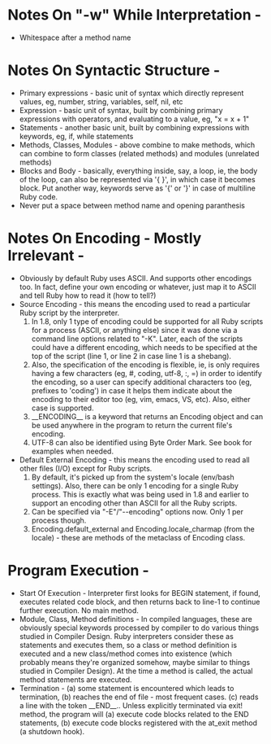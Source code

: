 # Notes On "-w" While Interpretation -
  * Whitespace after a method name

# Notes On Syntactic Structure -
  * Primary expressions - basic unit of syntax which directly represent values, eg, number, string, variables, self, nil, etc
  * Expression - basic unit of syntax, built by combining primary expressions with operators, and evaluating to a value, eg, "x = x + 1"
  * Statements - another basic unit, built by combining expressions with keywords, eg, if, while statements
  * Methods, Classes, Modules - above combine to make methods, which can combine to form classes (related methods) and modules (unrelated methods)
  * Blocks and Body - basically, everything inside, say, a loop, ie, the body of the loop, can also be represented via '{ }', in which case it becomes block. Put another way, keywords serve as '{' or '}' in case of multiline Ruby code.
  * Never put a space between method name and opening paranthesis

# Notes On Encoding - Mostly Irrelevant -
  * Obviously by default Ruby uses ASCII. And supports other encodings too. In fact, define your own encoding or whatever, just map it to ASCII and tell Ruby how to read it (how to tell?)
  * Source Encoding - this means the encoding used to read a particular Ruby script by the interpreter.
    1. In 1.8, only 1 type of encoding could be supported for all Ruby scripts for a process (ASCII, or anything else) since it was done via a command line options related to "-K". Later, each of the scripts could have a different encoding, which needs to be specified at the top of the script (line 1, or line 2 in case line 1 is a shebang).
    2. Also, the specification of the encoding is flexible, ie, is only requires having a few characters (eg, #, coding, utf-8, :, =) in order to identify the encoding, so a user can specify additional characters too (eg, prefixes to 'coding') in case it helps them indicate about the encoding to their editor too (eg, vim, emacs, VS, etc). Also, either case is supported.
    3. \_\_ENCODING\_\_ is a keyword that returns an Encoding object and can be used anywhere in the program to return the current file's encoding.
    4. UTF-8 can also be identified using Byte Order Mark. See book for examples when needed.
  * Default External Encoding - this means the encoding used to read all other files (I/O) except for Ruby scripts.
    1. By default, it's picked up from the system's locale (env/bash settings). Also, there can be only 1 encoding for a single Ruby process. This is exactly what was being used in 1.8 and earlier to support an encoding other than ASCII for all the Ruby scripts.
    2. Can be specified via "-E"/"--encoding" options now. Only 1 per process though.
    3. Encoding.default\_external and Encoding.locale\_charmap (from the locale) - these are methods of the metaclass of Encoding class.

# Program Execution -
  * Start Of Execution - Interpreter first looks for BEGIN statement, if found, executes related code block, and then returns back to line-1 to continue further execution. No main method.
  * Module, Class, Method definitions - In compiled languages, these are obviously special keywords processed by compiler to do various things studied in Compiler Design. Ruby interpreters consider these as statements and executes them, so a class or method definition is executed and a new class/method comes into existence (which probably means they're organized somehow, maybe similar to things studied in Compiler Design). At the time a method is called, the actual method statements are executed.
  * Termination - (a) some statement is encountered which leads to termination, (b) reaches the end of file - most frequent cases. (c) reads a line with the token \_\_END\_\_.. Unless explicitly terminated via exit! method, the program will (a) execute code blocks related to the END statements, (b) execute code blocks registered with the at\_exit method (a shutdown hook).
